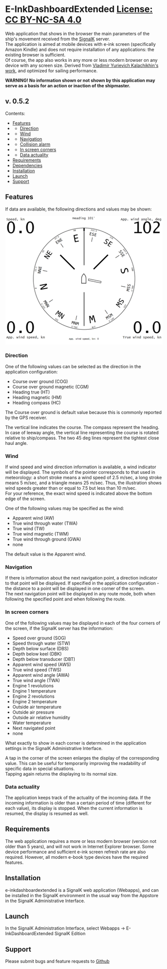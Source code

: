 # E-InkDashboardExtended [License: CC BY-NC-SA 4.0](https://creativecommons.org/licenses/by-nc-sa/4.0/deed.en)
 Web application that shows in the browser the main parameters of the ship's movement received from the [SignalK](https://signalk.org/) server.  
 The application is aimed at mobile devices with e-ink screen (specifically Amazon Kindle) and does not require installation of any applications: the existing browser is sufficient.  
 Of course, the app also works in any more or less modern browser on any device with any screen size.
 Derived from [Vladimir Yurievich Kalachikhin's work](https://github.com/VladimirKalachikhin/e-inkDashboardModernSK), and optimized for sailing performance.

**WARNING! No information shown or not shown by this application may serve as a basis for an action or inaction of the shipmaster.**

## v. 0.5.2
Contents:  
- [Features](#features)
- - [Direction](#direction)
- - [Wind](#wind)
- - [Navigation](#navigation)
- - [Collision alarm](#collision-alarm)
- - [In screen corners](#in-screen-corners)
- - [Data actuality](#data-actuality)
- [Requirements](#requirements)
- [Dependencies](#dependencies)
- [Installation](#installation)
- [Launch](#launch)
- [Support](#support)

## Features
If data are available, the following directions and values may be shown:

![directions and values](screenshots/mainscreenENG.png)

### Direction
One of the following values can be selected as the direction in the application configuration:

* Course over ground (COG)
* Course over ground magnetic (CGM)
* Heading true (HT)
* Heading magnetic (HM)
* Heading compass (HC)

The Course over ground is default value because this is commonly reported by the GPS receiver.

The vertical line indicates the course. The compass represent the heading. In case of leeway angle, the vertical line representing the course is rotated relative to ship/compass. 
The two 45 deg lines represent the tightest close haul angle.

### Wind
If wind speed and wind direction information is available, a wind indicator will be displayed. The symbols of the pointer corresponds to that used in meteorology: a short stroke means a wind speed of 2.5 m/sec, a long stroke means 5 m/sec, and a triangle means 25 m/sec. Thus, the illustration shows wind speeds greater than or equal to 7.5 but less than 10 m/sec.  
For your reference, the exact wind speed is indicated above the bottom edge of the screen.

One of the following values may be specified as the wind:

* Apparent wind (AW)
* True wind through water (TWA)
* True wind (TW)
* True wind magnetic (TWM)
* True wind through ground (GWA)
* none

The default value is the Apparent wind.

### Navigation
If there is information about the next navigation point, a direction indicator to that point will be displayed. If specified in the application configuration - the distance to a point will be displayed in one corner of the screen.  
The next navigation point will be displayed in any route mode, both when following the specified point and when following the route.

### In screen corners
One of the following values may be displayed in each of the four corners of the screen, if the SignalK server has the information:

* Speed over ground (SOG)
* Speed through water (STW)
* Depth below surface (DBS)
* Depth below keel (DBK)
* Depth below transducer (DBT)
* Apparent wind speed (AWS)
* True wind speed (TWS)
* Apparent wind angle (AWA)
* True wind angle (TWA)
* Engine 1 revolutions
* Engine 1 temperature
* Engine 2 revolutions
* Engine 2 temperature
* Outside air temperature
* Outside air pressure
* Outside air relative humidity
* Water temperature
* Next navigated point
* none

What exactly to show in each corner is determined in the application settings in the SignalK Administrative Interface.

A tap in the corner of the screen enlarges the display of the corresponding value. This can be useful for temporarily improving the readability of specific data in special situations.  
Tapping again returns the displaying to its normal size.

### Data actuality
The application keeps track of the actuality of the incoming data. If the incoming information is older than a certain period of time (different for each value), its display is stopped. When the current information is resumed, the display is resumed as well.

## Requirements
The web application requires a more or less modern browser (version not older than 5 years), and will not work in Internet Explorer browser. Some device performance and sufficient e-ink screen refresh rate are also required. However, all modern e-book type devices have the required features.

## Installation
e-inkdashboardextended is a SignalK web application (Webapps), and can be installed in the SignalK environment in the usual way from the Appstore in the SignalK Administrative Interface.

## Launch
In the SignalK Administration Interface, select Webapps -> E-InkDashboardExtended SignalK Edition  

## Support
Please submit bugs and feature requests to [Github](https://github.com/Yskaa91/e-inkDashboardExtended/issues)